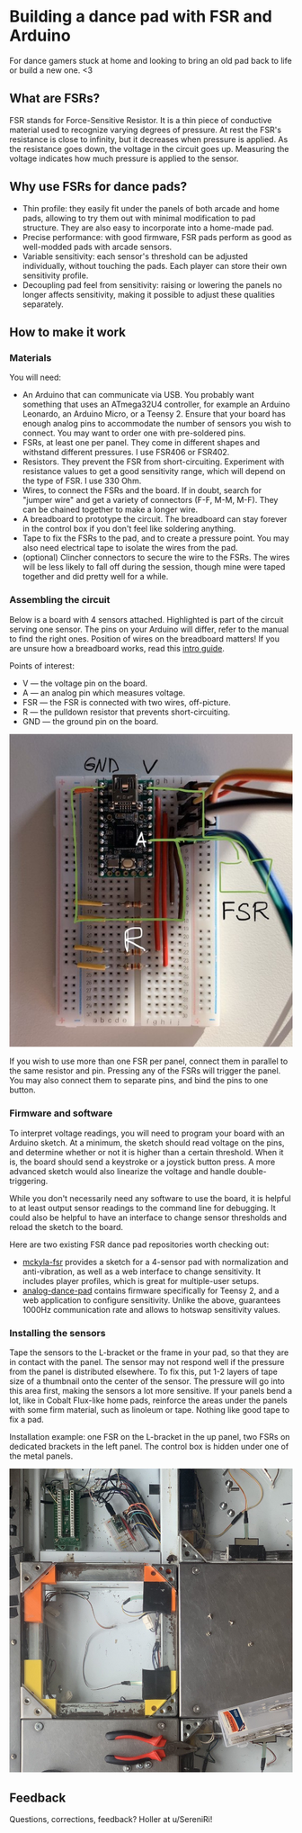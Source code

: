 # Building a dance pad with FSR and Arduino

For dance gamers stuck at home and looking to bring an old pad back to life or build a new one. <3

## What are FSRs?
FSR stands for Force-Sensitive Resistor. It is a thin piece of conductive material used to recognize varying degrees of pressure. At rest the FSR's resistance is close to infinity, but it decreases when pressure is applied. As the resistance goes down, the voltage in the circuit goes up. Measuring the voltage indicates how much pressure is applied to the sensor.

## Why use FSRs for dance pads?
* Thin profile: they easily fit under the panels of both arcade and home pads, allowing to try them out with minimal modification to pad structure. They are also easy to incorporate into a home-made pad.
* Precise performance: with good firmware, FSR pads perform as good as well-modded pads with arcade sensors.
* Variable sensitivity: each sensor's threshold can be adjusted individually, without touching the pads. Each player can store their own sensitivity profile.
* Decoupling pad feel from sensitivity: raising or lowering the panels no longer affects sensitivity, making it possible to adjust these qualities separately.

## How to make it work
### Materials
You will need:
* An Arduino that can communicate via USB. You probably want something that uses an ATmega32U4 controller, for example an Arduino Leonardo, an Arduino Micro, or a Teensy 2. Ensure that your board has enough analog pins to accommodate the number of sensors you wish to connect. You may want to order one with pre-soldered pins.
* FSRs, at least one per panel. They come in different shapes and withstand different pressures. I use FSR406 or FSR402.
* Resistors. They prevent the FSR from short-circuiting. Experiment with resistance values to get a good sensitivity range, which will depend on the type of FSR. I use 330 Ohm.
* Wires, to connect the FSRs and the board. If in doubt, search for "jumper wire" and get a variety of connectors (F-F, M-M, M-F). They can be chained together to make a longer wire.
* A breadboard to prototype the circuit. The breadboard can stay forever in the control box if you don't feel like soldering anything.
* Tape to fix the FSRs to the pad, and to create a pressure point. You may also need electrical tape to isolate the wires from the pad.
* (optional) Clincher connectors to secure the wire to the FSRs. The wires will be less likely to fall off during the session, though mine were taped together and did pretty well for a while.

### Assembling the circuit
Below is a board with 4 sensors attached. Highlighted is part of the circuit serving one sensor. The pins on your Arduino will differ, refer to the manual to find the right ones. Position of wires on the breadboard matters! If you are unsure how a breadboard works, read this [intro guide](https://learn.sparkfun.com/tutorials/how-to-use-a-breadboard/all).

Points of interest:
* V — the voltage pin on the board.
* A — an analog pin which measures voltage.
* FSR — the FSR is connected with two wires, off-picture.
* R — the pulldown resistor that prevents short-circuiting.
* GND — the ground pin on the board.

![](fsr-circuit.jpg)

If you wish to use more than one FSR per panel, connect them in parallel to the same resistor and pin. Pressing any of the FSRs will trigger the panel. You may also connect them to separate pins, and bind the pins to one button.

### Firmware and software

To interpret voltage readings, you will need to program your board with an Arduino sketch. At a minimum, the sketch should read voltage on the pins, and determine whether or not it is higher than a certain threshold. When it is, the board should send a keystroke or a joystick button press. A more advanced sketch would also linearize the voltage and handle double-triggering.

While you don't necessarily need any software to use the board, it is helpful to at least output sensor readings to the command line for debugging. It could also be helpful to have an interface to change sensor thresholds and reload the sketch to the board.

Here are two existing FSR dance pad repositories worth checking out:
* [mckyla-fsr](https://github.com/hippaheikki/mckyla-fsr) provides a sketch for a 4-sensor pad with normalization and anti-vibration, as well as a web interface to change sensitivity. It includes player profiles, which is great for multiple-user setups.
* [analog-dance-pad](https://github.com/kauhsa/analog-dance-pad) contains firmware specifically for Teensy 2, and a web application to configure sensitivity. Unlike the above, guarantees 1000Hz communication rate and allows to hotswap sensitivity values.

### Installing the sensors
Tape the sensors to the L-bracket or the frame in your pad, so that they are in contact with the panel. The sensor may not respond well if the pressure from the panel is distributed elsewhere. To fix this, put 1-2 layers of tape size of a thumbnail onto the center of the sensor. The pressure will go into this area first, making the sensors a lot more sensitive. If your panels bend a lot, like in Cobalt Flux-like home pads, reinforce the areas under the panels with some firm material, such as linoleum or tape. Nothing like good tape to fix a pad.

Installation example: one FSR on the L-bracket in the up panel, two FSRs on dedicated brackets in the left panel. The control box is hidden under one of the metal panels.

![](fsr-installation.jpg)

## Feedback
Questions, corrections, feedback? Holler at u/SereniRi!
